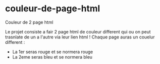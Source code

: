 # couleur-de-page-html
Couleur de 2 page html

Le projet consiste a fair 2 page html de couleur different qui ou on peut trasnlate de un a l'autre via leur lien html !
Chaque page auras un couelur different :
- La 1er seras rouge et se normera rouge
- La 2eme seras bleu et se normera bleu